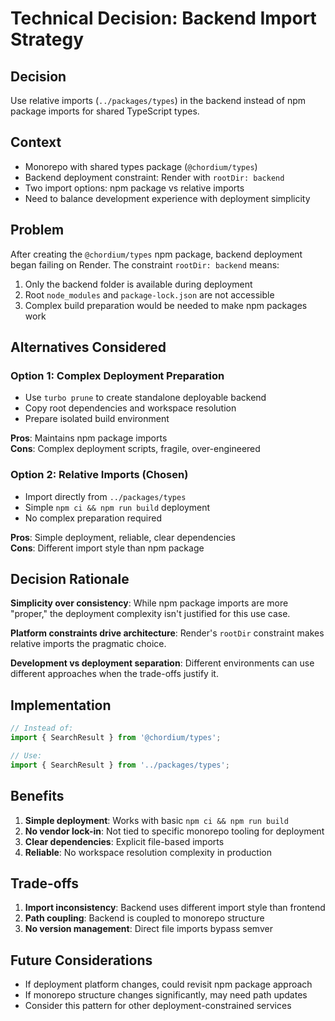 # Technical Decision: Backend Import Strategy

## Decision

Use relative imports (`../packages/types`) in the backend instead of npm package imports for shared TypeScript types.

## Context

- Monorepo with shared types package (`@chordium/types`)
- Backend deployment constraint: Render with `rootDir: backend`
- Two import options: npm package vs relative imports
- Need to balance development experience with deployment simplicity

## Problem

After creating the `@chordium/types` npm package, backend deployment began failing on Render. The constraint `rootDir: backend` means:

1. Only the backend folder is available during deployment
2. Root `node_modules` and `package-lock.json` are not accessible
3. Complex build preparation would be needed to make npm packages work

## Alternatives Considered

### Option 1: Complex Deployment Preparation

- Use `turbo prune` to create standalone deployable backend
- Copy root dependencies and workspace resolution
- Prepare isolated build environment

**Pros**: Maintains npm package imports  
**Cons**: Complex deployment scripts, fragile, over-engineered

### Option 2: Relative Imports (Chosen)

- Import directly from `../packages/types`
- Simple `npm ci && npm run build` deployment
- No complex preparation required

**Pros**: Simple deployment, reliable, clear dependencies  
**Cons**: Different import style than npm package

## Decision Rationale

**Simplicity over consistency**: While npm package imports are more "proper," the deployment complexity isn't justified for this use case.

**Platform constraints drive architecture**: Render's `rootDir` constraint makes relative imports the pragmatic choice.

**Development vs deployment separation**: Different environments can use different approaches when the trade-offs justify it.

## Implementation

```typescript
// Instead of:
import { SearchResult } from '@chordium/types';

// Use:
import { SearchResult } from '../packages/types';
```

## Benefits

1. **Simple deployment**: Works with basic `npm ci && npm run build`
2. **No vendor lock-in**: Not tied to specific monorepo tooling for deployment
3. **Clear dependencies**: Explicit file-based imports
4. **Reliable**: No workspace resolution complexity in production

## Trade-offs

1. **Import inconsistency**: Backend uses different import style than frontend
2. **Path coupling**: Backend is coupled to monorepo structure
3. **No version management**: Direct file imports bypass semver

## Future Considerations

- If deployment platform changes, could revisit npm package approach
- If monorepo structure changes significantly, may need path updates
- Consider this pattern for other deployment-constrained services
